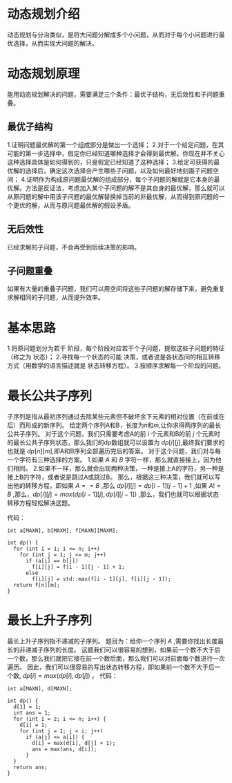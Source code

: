 # 动态规划介绍
动态规划与分治类似，是将大问题分解成多个小问题，从而对于每个小问题进行最优选择，从而实现大问题的解决。

# 动态规划原理
能用动态规划解决的问题，需要满足三个条件：最优子结构，无后效性和子问题重叠。

## 最优子结构
1.证明问题最优解的第一个组成部分是做出一个选择；
2.对于一个给定问题，在其可能的第一步选择中，假定你已经知道哪种选择才会得到最优解。你现在并不关心这种选择具体是如何得到的，只是假定已经知道了这种选择；
3.给定可获得的最优解的选择后，确定这次选择会产生哪些子问题，以及如何最好地刻画子问题空间；
4.证明作为构成原问题最优解的组成部分，每个子问题的解就是它本身的最优解。方法是反证法，考虑加入某个子问题的解不是其自身的最优解，那么就可以从原问题的解中用该子问题的最优解替换掉当前的非最优解，从而得到原问题的一个更优的解，从而与原问题最优解的假设矛盾。
## 无后效性
已经求解的子问题，不会再受到后续决策的影响。
## 子问题重叠
如果有大量的重叠子问题，我们可以用空间将这些子问题的解存储下来，避免重复求解相同的子问题，从而提升效率。

# 基本思路
1.将原问题划分为若干 阶段，每个阶段对应若干个子问题，提取这些子问题的特征（称之为 状态）；
2.寻找每一个状态的可能 决策，或者说是各状态间的相互转移方式（用数学的语言描述就是 状态转移方程）。
3.按顺序求解每一个阶段的问题。

# 最长公共子序列
子序列是指从最初序列通过去除某些元素但不破坏余下元素的相对位置（在前或在后）而形成的新序列。
给定两个序列A和B，长度为$n$和$m$,让你求得两序列的最长公共子序列。
对于这个问题，我们只需要考虑A的前 $i$ 个元素和B的前 $j$ 个元素时的最长公共子序列状态，那么我们的dp数组就可以设置为 $dp[i][j]$,最终我们要求的也就是 $dp[n][m]$,即A和B序列全部遍历完后的答案。
对于这个问题，我们对与每一个字符有三种选择的方案。
1.如果 $A$ 和 $B$ 字符一样，那么就直接接上，因为他们相同。
2.如果不一样，那么就会出现两种决策，一种是接上A的字符，另一种是接上B的字符，或者说是跳过A或跳过B。
那么，根据这三种决策，我们就可以写出他的转移方程，即如果 $A==B$ ,那么 $dp[i][j]=dp[i-1][j-1]+1$ ,如果 $A!=B$ ,那么，$dp[i][j]=max(dp[i-1][j],dp[i][j-1])$ ,那么，我们也就可以根据状态转移方程轻松解决这题。

代码：
````
int a[MAXN], b[MAXM], f[MAXN][MAXM];

int dp() {
  for (int i = 1; i <= n; i++)
    for (int j = 1; j <= m; j++)
      if (a[i] == b[j])
        f[i][j] = f[i - 1][j - 1] + 1;
      else
        f[i][j] = std::max(f[i - 1][j], f[i][j - 1]);
  return f[n][m];
}
````
# 最长上升子序列
最长上升子序列指不递减的子序列。
题目为：给你一个序列 $A$ ,需要你找出长度最长的非递减子序列的长度。
这题我们可以很容易的想到，如果前一个数不大于后一个数，那么我们就把它接在前一个数后面，那么我们可以对前面每个数进行一次遍历。
因此，我们可以很容易的写出状态转移方程，即如果前一个数不大于后一个数, $dp[i]=max(dp[i],dp[j])$  。
代码：
````
int a[MAXN], d[MAXN];

int dp() {
  d[1] = 1;
  int ans = 1;
  for (int i = 2; i <= n; i++) {
    d[i] = 1;
    for (int j = 1; j < i; j++)
      if (a[j] <= a[i]) {
        d[i] = max(d[i], d[j] + 1);
        ans = max(ans, d[i]);
      }
  }
  return ans;
}
````
